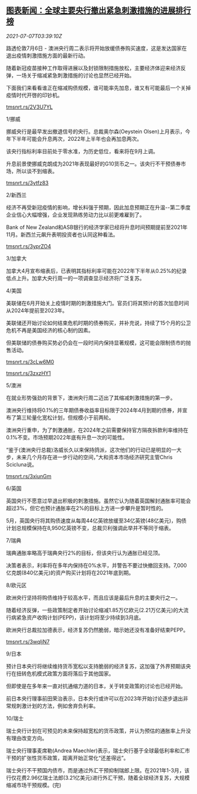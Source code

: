 <!--1625630463000-->
[图表新闻：全球主要央行撤出紧急刺激措施的进展排行榜](https://cn.reuters.com/article/graphic-global-cen-quit-qe-0707-idCNKCS2ED089)
------

<div><i>2021-07-07T03:39:10Z</i></div><p>路透伦敦7月6日 - 澳洲央行周二表示将开始放缓债券购买速度，这是发达国家在退出疫情刺激措施方面的最新行动。</p><p>随着新冠疫苗接种工作取得进展以及封锁限制措施放松，主要经济体迎来经济反弹，一场关于缩减紧急刺激措施的讨论也显然已经开始。</p><p>下面我们来看看谁正在缩减购债规模，谁可能率先加息，谁又有可能最后一个关掉疫情时代开啓的印钞机。</p><p><a href="https://tmsnrt.rs/2V3U7YL">tmsnrt.rs/2V3U7YL</a></p><p>1/挪威</p><p>挪威央行是最早发出撤退信号的央行。总裁奥尔森(Oeystein Olsen)上月表示，今年下半年可能会升息两次，2022年上半年也会再加息两次。</p><p>该央行指标利率目前处于零水准，为历史低位，看来将在9月上调。</p><p>升息前景使挪威克朗成为2021年表现最好的G10货币之一。该央行不干预债券市场，所以谈不到缩表。</p><p><a href="https://tmsnrt.rs/3ytfz83">tmsnrt.rs/3ytfz83</a></p><p>2/新西兰</p><p>经济不再受新冠疫情的影响，增长料强于预期，因此加息预期正在升温--第二季度企业信心大幅增强，企业发现熟练劳动力比以前更难雇到了。</p><p>Bank of New Zealand和ASB银行的经济学家已经将升息时间预期提前至2021年11月。新西兰元飙升表明投资者也认同这种看法。</p><p><a href="https://tmsnrt.rs/3yprZO4">tmsnrt.rs/3yprZO4</a></p><p>3/加拿大</p><p>加拿大4月宣布缩表后，已表明其指标利率可能在2022年下半年从0.25%的纪录低点上升。加拿大央行周一的一项调查显示经济将广泛复苏。</p><p>4/美国</p><p>美联储在6月开始关上疫情时期的刺激措施大门。官员们将其预计的首次加息时间从2024年提前至2023年。</p><p>美联储还开始讨论如何结束危机时期的债券购买，并补充说，持续了15个月的公卫危机不再是美国经济的核心制约因素。</p><p>但美联储的债券购买势必仍会在一段时间内保持显著规模，这可能会限制债市的抛售活动。</p><p><a href="https://tmsnrt.rs/3cLw6M0">tmsnrt.rs/3cLw6M0</a></p><p><a href="https://tmsnrt.rs/3zxzHY1">tmsnrt.rs/3zxzHY1</a></p><p>5/澳洲</p><p>在就业形势强劲的背景下，澳洲央行周二迈出了其缩减刺激措施的第一步。</p><p>澳洲央行维持将0.1%的三年期债券收益率目标限于2024年4月到期的债券，并宣布了第三轮量化宽松计划，但规模小于前两轮。</p><p>澳洲央行重申，为了刺激通胀，在2024年之前需要保持官方隔夜拆款利率维持在0.1%不变。市场预期2022年底有升息一次的可能性。</p><p>“鉴于(澳洲央行总裁)洛威长久以来保持鸽派，这次他们的行动已是明显的一大步，未来几个月存在进一步行动的空间，”大和资本市场经济研究主管Chris Scicluna说。</p><p><a href="https://tmsnrt.rs/3xiunGm">tmsnrt.rs/3xiunGm</a></p><p>6/英国</p><p>英国央行不愿意过早退出积极的刺激措施。虽然它认为随着英国解封通胀率可能会超过3%，但它也预计通胀率在2%的目标上方进一步攀升是暂时性的。</p><p>5月，英国央行将其购债速度从每周44亿英镑放缓至34亿英镑(48亿美元)，购债计划总规模保持在8,950亿英镑不变，总裁贝利强调此举并不等同于缩表。</p><p>7/瑞典</p><p>瑞典通胀率略高于瑞典央行2%的目标，但该央行认为通胀已经见顶。</p><p>决策者表示，利率将在多年内保持在0%水平，并警告不要过快撤回支持。7,000亿克朗(840亿美元)的资产购买计划将在2021年底到期。</p><p>8/欧元区</p><p>欧洲央行坚持将购债维持于较高水平，而且应该是最后升息的主要央行之一。</p><p>随着经济反弹，一些政策制定者开始讨论缩减1.85万亿欧元(2.21万亿美元)的大流行病紧急资产收购计划(PEPP)，该计划将至少持续到3月底。</p><p>欧洲央行总裁拉加德表示，经济复苏仍然脆弱，暗示她还没有准备好结束PEPP。</p><p><a href="https://tmsnrt.rs/3wqIjN7">tmsnrt.rs/3wqIjN7</a></p><p>9/日本</p><p>预计日本央行将继续维持货币宽松以支持脆弱的经济复苏，这加强了外界预期该央行在扭转危机模式政策方面将落后于其他国家。</p><p>但即使是在多年来一直对抗通缩力道的日本，关于转变政策的讨论也已经开始。</p><p>前日本央行理事前田荣治表示，日本央行或许可以在2023年开始讨论逐步退出非常规刺激计划的方法，例如舍弃负利率。</p><p>10/瑞士</p><p>瑞士央行计划在可预见的未来保持超宽松的货币政策，并认为预估的通胀率上升没有理由改变方向。</p><p>瑞士央行理事麦席勒(Andrea Maechler)表示，瑞士央行基于全球最低利率和汇市干预的扩张性货币政策，距离开始正常化“还差得远”。</p><p>瑞士央行不干预国内债市，而是通过外汇干预抑制瑞郎上限。在2021年1-3月，该行仅花费2.96亿瑞士法郎(3.21亿美元)进行外汇干预，随着全球经济复苏，大规模缩减市场干预规模。(完)</p>
